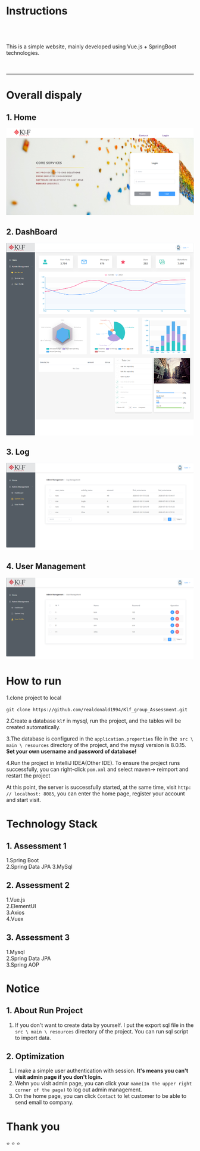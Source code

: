 # Instructions


<br>
<br>
<br>
This is a simple website, mainly developed using Vue.js + SpringBoot technologies.

<br>
<br>
<br>

---

# Overall dispaly

## 1. Home

![Home](https://raw.githubusercontent.com/realdonald1994/blog-resources/master/img/Klf_group_Assessment.png)

## 2. DashBoard

![Dashboard](https://raw.githubusercontent.com/realdonald1994/blog-resources/master/img/Klf_group_Assessment(1).png)

## 3. Log

![Log](https://raw.githubusercontent.com/realdonald1994/blog-resources/master/img/Klf_group_Assessment5.png)

## 4. User Management

![UserManagement](https://raw.githubusercontent.com/realdonald1994/blog-resources/master/img/Klf_group_Assessment3.png)


# How to run

1.clone project to local

`git clone https://github.com/realdonald1994/Klf_group_Assessment.git`

2.Create a database `klf` in mysql, run the project, and the tables will be created automatically.
 
3.The database is configured in the `application.properties` file in the` src \ main \ resources` directory of the project, and the mysql version is 8.0.15. <Strong>Set your own username and password of database!</Strong>

4.Run the project in IntelliJ IDEA(Other IDE). To ensure the project runs successfully, you can right-click `pom.xml` and select maven-> reimport and restart the project

At this point, the server is successfully started, at the same time, visit `http: // localhost: 8085`, you can enter the home page, register your account and start visit.


# Technology Stack

## 1. Assessment 1

1.Spring Boot  
2.Spring Data JPA
3.MySql

## 2. Assessment 2

1.Vue.js  
2.ElementUI  
3.Axios  
4.Vuex

## 3. Assessment 3

1.Mysql  
2.Spring Data JPA  
3.Spring AOP  

# Notice

## 1. About Run Project

1. If you don't want to create data by yourself. I put the export sql file in the ` src \ main \ resources` directory of the project.  You can run sql script to import data.

## 2. Optimization

1. I make a simple user authentication with session. <Strong>It's means you can't visit admin page if you don't login.</strong>  
2. Wehn you visit admin page, you can click your `name(In the upper right corner of the page)` to log out admin management.  
3. On the home page, you can click `Contact`  to let customer to be able to send email to company.

# Thank you

:star: :star: :star:
